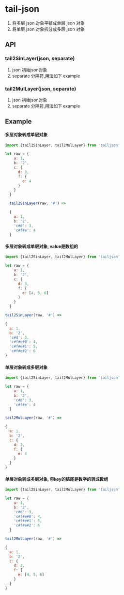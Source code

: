# tail-json

1. 将多层 json 对象平铺成单层 json 对象
2. 将单层 json 对象拆分成多层 json 对象


## API

### tail2SinLayer(json, separate)
 1. json 初始json对象
 2. separate 分隔符,用法如下 example


### tail2MulLayer(json, separate)
 1. json 初始json对象
 2. separate 分隔符,用法如下 example

## Example

#### 多层对象转成单层对象

```js
import {tail2SinLayer, tail2MulLayer} from 'tailjson'

let raw = {
    a: 1,
    b: '2',
    c: {
      d: 3,
      f: {
        e: 4
      }
    }
  }

  tail2SinLayer(raw, '#') =>

  {
    a: 1,
    b: '2',
    'c#d': 3,
    'c#f#e': 4
  }

```

#### 多层对象转成单层对象, value是数组的

```js
import {tail2SinLayer, tail2MulLayer} from 'tailjson'

let raw = {
    a: 1,
    b: '2',
    c: {
      d: 3,
      f: {
        e: [4, 5, 6]
      }
    }
  }

tail2SinLayer(raw, '#') =>

{
  a: 1,
  b: '2',
  'c#d': 3,
  'c#f#e#0': 4,
  'c#f#e#1': 5,
  'c#f#e#2': 6
}

```

#### 单层对象转成多层对象
  

```js
import {tail2SinLayer, tail2MulLayer} from 'tailjson'

let raw = {
    a: 1,
    b: '2',
    'c#d': 3,
    'c#f#e': 4
  }

tail2MulLayer(raw, '#') =>

{
  a: 1,
  b: '2',
  c: {
    d: 3,
    f: {
      e: 4
    }
  }
}

```

#### 单层对象转成多层对象, 将key的结尾是数字的转成数组

```js
import {tail2SinLayer, tail2MulLayer} from 'tailjson'

let raw = {
    a: 1,
    b: '2',
    'c#d': 3,
    'c#f#e#0': 4,
    'c#f#e#1': 5,
    'c#f#e#2': 6
  }

tail2MulLayer(raw, '#') =>

{
  a: 1,
  b: '2',
  c: {
    d: 3,
    f: {
      e: [4, 5, 6]
    }
  }
}

```